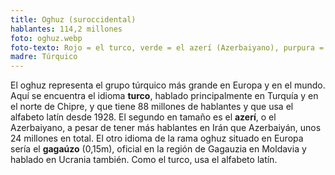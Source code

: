 ```yaml
---
title: Oghuz (suroccidental)
hablantes: 114,2 millones
foto: oghuz.webp
foto-texto: Rojo = el turco, verde = el azerí (Azerbaiyano), purpura = el gagaúzo.
madre: Túrquico
---
```


El oghuz representa el grupo túrquico más grande en Europa y en el mundo. Aquí se encuentra el idioma **turco**, hablado principalmente en Turquía y en el norte de Chipre, y que tiene 88 millones de hablantes y que usa el alfabeto latín desde 1928. El segundo en tamaño es el **azerí**, o el Azerbaiyano, a pesar de tener más hablantes en Irán que Azerbaiyán, unos 24 millones en total. El otro idioma de la rama oghuz situado en Europa sería el **gagaúzo** (0,15m), oficial en la región de Gagauzia en Moldavia y hablado en Ucrania también. Como el turco, usa el alfabeto latín.